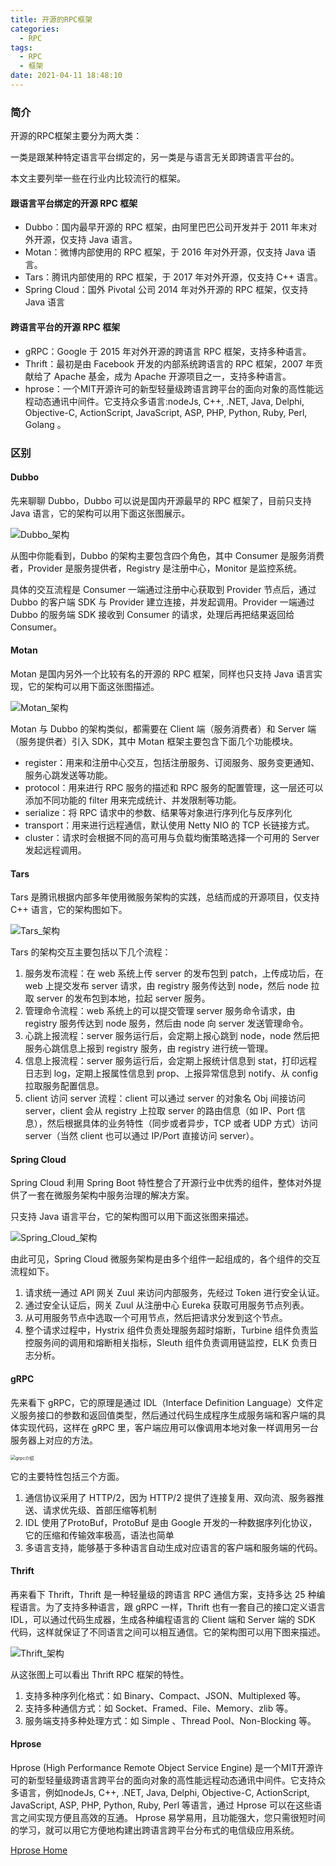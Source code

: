 ```yaml
---
title: 开源的RPC框架
categories:
  - RPC
tags:
  - RPC
  - 框架
date: 2021-04-11 18:48:10
---
```


### 简介

开源的RPC框架主要分为两大类：

一类是跟某种特定语言平台绑定的，另一类是与语言无关即跨语言平台的。

本文主要列举一些在行业内比较流行的框架。

#### 跟语言平台绑定的开源 RPC 框架

- Dubbo：国内最早开源的 RPC 框架，由阿里巴巴公司开发并于 2011 年末对外开源，仅支持 Java 语言。
- Motan：微博内部使用的 RPC 框架，于 2016 年对外开源，仅支持 Java 语言。
- Tars：腾讯内部使用的 RPC 框架，于 2017 年对外开源，仅支持 C++ 语言。
- Spring Cloud：国外 Pivotal 公司 2014 年对外开源的 RPC 框架，仅支持 Java 语言

#### 跨语言平台的开源 RPC 框架

- gRPC：Google 于 2015 年对外开源的跨语言 RPC 框架，支持多种语言。
- Thrift：最初是由 Facebook 开发的内部系统跨语言的 RPC 框架，2007 年贡献给了 Apache 基金，成为 Apache 开源项目之一，支持多种语言。
- hprose：一个MIT开源许可的新型轻量级跨语言跨平台的面向对象的高性能远程动态通讯中间件。它支持众多语言:nodeJs, C++, .NET, Java, Delphi, Objective-C, ActionScript, JavaScript, ASP, PHP, Python, Ruby, Perl, Golang 。

### 区别

#### Dubbo

先来聊聊 Dubbo，Dubbo 可以说是国内开源最早的 RPC 框架了，目前只支持 Java 语言，它的架构可以用下面这张图展示。

![Dubbo_架构](https://www.cmdbyte.com/2021/02/Dubbo_%E6%9E%B6%E6%9E%84.webp)

从图中你能看到，Dubbo 的架构主要包含四个角色，其中 Consumer 是服务消费者，Provider 是服务提供者，Registry 是注册中心，Monitor 是监控系统。

具体的交互流程是 Consumer 一端通过注册中心获取到 Provider 节点后，通过 Dubbo 的客户端 SDK 与 Provider 建立连接，并发起调用。Provider 一端通过 Dubbo 的服务端 SDK 接收到 Consumer 的请求，处理后再把结果返回给 Consumer。

#### Motan

Motan 是国内另外一个比较有名的开源的 RPC 框架，同样也只支持 Java 语言实现，它的架构可以用下面这张图描述。

![Motan_架构](https://www.cmdbyte.com/2021/02/Motan_%E6%9E%B6%E6%9E%84.webp)

Motan 与 Dubbo 的架构类似，都需要在 Client 端（服务消费者）和 Server 端（服务提供者）引入 SDK，其中 Motan 框架主要包含下面几个功能模块。

- register：用来和注册中心交互，包括注册服务、订阅服务、服务变更通知、服务心跳发送等功能。
- protocol：用来进行 RPC 服务的描述和 RPC 服务的配置管理，这一层还可以添加不同功能的 filter 用来完成统计、并发限制等功能。
- serialize：将 RPC 请求中的参数、结果等对象进行序列化与反序列化
- transport：用来进行远程通信，默认使用 Netty NIO 的 TCP 长链接方式。
- cluster：请求时会根据不同的高可用与负载均衡策略选择一个可用的 Server 发起远程调用。

#### Tars

Tars 是腾讯根据内部多年使用微服务架构的实践，总结而成的开源项目，仅支持 C++ 语言，它的架构图如下。

![Tars_架构](https://www.cmdbyte.com/2021/02/Tars_%E6%9E%B6%E6%9E%84.webp)

Tars 的架构交互主要包括以下几个流程：

1. 服务发布流程：在 web 系统上传 server 的发布包到 patch，上传成功后，在 web 上提交发布 server 请求，由 registry 服务传达到 node，然后 node 拉取 server 的发布包到本地，拉起 server 服务。
2. 管理命令流程：web 系统上的可以提交管理 server 服务命令请求，由 registry 服务传达到 node 服务，然后由 node 向 server 发送管理命令。
3. 心跳上报流程：server 服务运行后，会定期上报心跳到 node，node 然后把服务心跳信息上报到 registry 服务，由 registry 进行统一管理。
4. 信息上报流程：server 服务运行后，会定期上报统计信息到 stat，打印远程日志到 log，定期上报属性信息到 prop、上报异常信息到 notify、从 config 拉取服务配置信息。
5. client 访问 server 流程：client 可以通过 server 的对象名 Obj 间接访问 server，client 会从 registry 上拉取 server 的路由信息（如 IP、Port 信息），然后根据具体的业务特性（同步或者异步，TCP 或者 UDP 方式）访问 server（当然 client 也可以通过 IP/Port 直接访问 server）。

#### Spring Cloud

Spring Cloud 利用 Spring Boot 特性整合了开源行业中优秀的组件，整体对外提供了一套在微服务架构中服务治理的解决方案。

只支持 Java 语言平台，它的架构图可以用下面这张图来描述。

![Spring_Cloud_架构](https://www.cmdbyte.com/2021/02/Spring_Cloud_%E6%9E%B6%E6%9E%84.webp)

由此可见，Spring Cloud 微服务架构是由多个组件一起组成的，各个组件的交互流程如下。

1. 请求统一通过 API 网关 Zuul 来访问内部服务，先经过 Token 进行安全认证。
2. 通过安全认证后，网关 Zuul 从注册中心 Eureka 获取可用服务节点列表。
3. 从可用服务节点中选取一个可用节点，然后把请求分发到这个节点。
4. 整个请求过程中，Hystrix 组件负责处理服务超时熔断，Turbine 组件负责监控服务间的调用和熔断相关指标，Sleuth 组件负责调用链监控，ELK 负责日志分析。

#### gRPC

先来看下 gRPC，它的原理是通过 IDL（Interface Definition Language）文件定义服务接口的参数和返回值类型，然后通过代码生成程序生成服务端和客户端的具体实现代码，这样在 gRPC 里，客户端应用可以像调用本地对象一样调用另一台服务器上对应的方法。

<img src="https://www.cmdbyte.com/2021/02/grpc%E4%BB%8B%E7%BB%8D.png" alt="grpc介绍" style="zoom:50%;" />

它的主要特性包括三个方面。

1. 通信协议采用了 HTTP/2，因为 HTTP/2 提供了连接复用、双向流、服务器推送、请求优先级、首部压缩等机制
2. IDL 使用了ProtoBuf，ProtoBuf 是由 Google 开发的一种数据序列化协议，它的压缩和传输效率极高，语法也简单
3. 多语言支持，能够基于多种语言自动生成对应语言的客户端和服务端的代码。

#### Thrift

再来看下 Thrift，Thrift 是一种轻量级的跨语言 RPC 通信方案，支持多达 25 种编程语言。为了支持多种语言，跟 gRPC 一样，Thrift 也有一套自己的接口定义语言 IDL，可以通过代码生成器，生成各种编程语言的 Client 端和 Server 端的 SDK 代码，这样就保证了不同语言之间可以相互通信。它的架构图可以用下图来描述。

![Thrift_架构](https://www.cmdbyte.com/2021/02/Thrift_%E6%9E%B6%E6%9E%84.webp)

从这张图上可以看出 Thrift RPC 框架的特性。

1. 支持多种序列化格式：如 Binary、Compact、JSON、Multiplexed 等。
2. 支持多种通信方式：如 Socket、Framed、File、Memory、zlib 等。
3. 服务端支持多种处理方式：如 Simple 、Thread Pool、Non-Blocking 等。

#### Hprose
 Hprose (High Performance Remote Object Service Engine) 是一个MIT开源许可的新型轻量级跨语言跨平台的面向对象的高性能远程动态通讯中间件。它支持众多语言，例如nodeJs, C++, .NET, Java, Delphi, Objective-C, ActionScript, JavaScript, ASP, PHP, Python, Ruby, Perl 等语言，通过 Hprose 可以在这些语言之间实现方便且高效的互通。 Hprose 易学易用，且功能强大，您只需很短时间的学习，就可以用它方便地构建出跨语言跨平台分布式的电信级应用系统。

[Hprose Home](https://hprose.com/)
